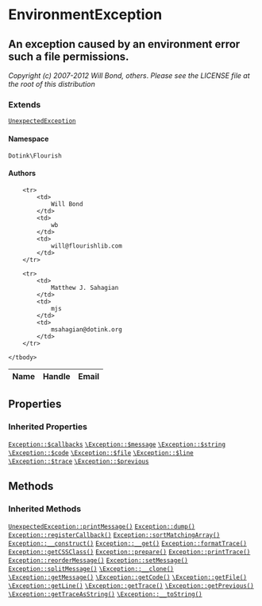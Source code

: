 # EnvironmentException
## An exception caused by an environment error such a file permissions.

_Copyright (c) 2007-2012 Will Bond, others_.
_Please see the LICENSE file at the root of this distribution_

### Extends

[`UnexpectedException`](./UnexpectedException.md)

#### Namespace

`Dotink\Flourish`

#### Authors

<table>
	<thead>
		<th>Name</th>
		<th>Handle</th>
		<th>Email</th>
	</thead>
	<tbody>
	
		<tr>
			<td>
				Will Bond
			</td>
			<td>
				wb
			</td>
			<td>
				will@flourishlib.com
			</td>
		</tr>
	
		<tr>
			<td>
				Matthew J. Sahagian
			</td>
			<td>
				mjs
			</td>
			<td>
				msahagian@dotink.org
			</td>
		</tr>
	
	</tbody>
</table>

## Properties

### Inherited Properties

[`Exception::$callbacks`](./Exception.md#callbacks) [`\Exception::$message`](http://www.php.net/class.exception.php#message) [`\Exception::$string`](http://www.php.net/class.exception.php#string) [`\Exception::$code`](http://www.php.net/class.exception.php#code) [`\Exception::$file`](http://www.php.net/class.exception.php#file) [`\Exception::$line`](http://www.php.net/class.exception.php#line) [`\Exception::$trace`](http://www.php.net/class.exception.php#trace) [`\Exception::$previous`](http://www.php.net/class.exception.php#previous) 

## Methods

### Inherited Methods

[`UnexpectedException::printMessage()`](./UnexpectedException.md#printMessage) [`Exception::dump()`](./Exception.md#dump) [`Exception::registerCallback()`](./Exception.md#registerCallback) [`Exception::sortMatchingArray()`](./Exception.md#sortMatchingArray) [`Exception::__construct()`](./Exception.md#__construct) [`Exception::__get()`](./Exception.md#__get) [`Exception::formatTrace()`](./Exception.md#formatTrace) [`Exception::getCSSClass()`](./Exception.md#getCSSClass) [`Exception::prepare()`](./Exception.md#prepare) [`Exception::printTrace()`](./Exception.md#printTrace) [`Exception::reorderMessage()`](./Exception.md#reorderMessage) [`Exception::setMessage()`](./Exception.md#setMessage) [`Exception::splitMessage()`](./Exception.md#splitMessage) [`\Exception::__clone()`](http://www.php.net/class.exception.php#__clone) [`\Exception::getMessage()`](http://www.php.net/class.exception.php#getMessage) [`\Exception::getCode()`](http://www.php.net/class.exception.php#getCode) [`\Exception::getFile()`](http://www.php.net/class.exception.php#getFile) [`\Exception::getLine()`](http://www.php.net/class.exception.php#getLine) [`\Exception::getTrace()`](http://www.php.net/class.exception.php#getTrace) [`\Exception::getPrevious()`](http://www.php.net/class.exception.php#getPrevious) [`\Exception::getTraceAsString()`](http://www.php.net/class.exception.php#getTraceAsString) [`\Exception::__toString()`](http://www.php.net/class.exception.php#__toString) 



